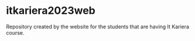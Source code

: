 # itkariera2023web
Repository created by the website for the students that are having It Kariera course.
